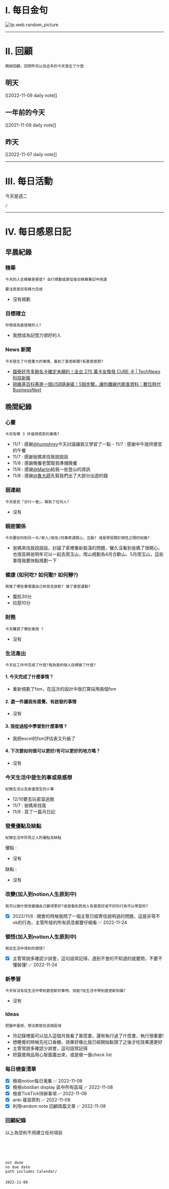 # I. 每日金句
![tp.web.random_picture](https://images.unsplash.com/photo-1665386561018-85adcd6cc669?crop=entropy&cs=tinysrgb&fit=crop&fm=jpg&h=1080&ixid=MnwxfDB8MXxyYW5kb218MHx8fHx8fHx8MTY2NzkwOTc5OQ&ixlib=rb-1.2.1&q=80&w=1920) 

---

# II. 回顧
```note-brown
開啟回顧，回想昨天以及去年的今天發生了什麼
```

## 明天
[[2022-11-09 daily note]]

## 一年前的今天
[[2021-11-08 daily note]]

## 昨天
[[2022-11-07 daily note]] 


---
# III. 每日活動
今天是週二
```ActivityHistory
/

```

---
# IV. 每日感恩日記
## 早晨紀錄
### 精華
```note-brown
今天的人生精華是甚麼? 自行規劃或是從每日精華筆記中挑選
```
```note-red
要注意是否有精力完成
```
- 沒有規劃

### 目標確立
```note-brown
你想成為甚麼樣的人?
```
- 我想成為記憶力很好的人

### News 新聞
```note-brown
今天發生了什麼重大的事情、看到了甚麼新聞?有甚麼感想?
```
- [國泰好市多聯名卡確定未續約！全台 270 萬卡友換發 CUBE 卡 | TechNews 科技新報](https://finance.technews.tw/2022/11/07/costco-cube/)
- [把維基百科塞進一個USB隨身碟！5個步驟，讓你離線也能查資料｜數位時代 BusinessNext](https://sn-myalb.bnextmedia.com.tw/cm/gcfs?sn_redirect_uri=https://www.bnext.com.tw/article/72464/wiki-nov-22)

## 晚間紀錄
### 心靈
```note-brown
今天有哪 3 件值得感恩的事情?
```
- 11/7 : 感謝[@humphrey](@humphrey.md)今天討論讓我又學習了一點
- 11/7 : 感謝中午提供便宜的午餐
- 11/7 : 感謝爸媽來找我說說話
- 11/8 : 感謝晚餐老闆幫我準備晚餐
- 11/8 : 感謝[@Martin](@Martin.md)給我一些登山的資訊
- 11/8 : 感謝[@魯大師](@魯大師)先幫我們出了大部分出遊的錢

### 弱連結
```note-brown
今天是否「日行一善」，幫助了任何人?
```
- 沒有

### 親密關係
```note-brown
今天要如何和另一半/家人/朋友/同事表達關心、互動? 或是學習關於兩性之間的知識?
```
- 爸媽來找我說說話，討論了家裡重新裝潢的問題，蠻久沒看到爸媽了很開心，也很高興爸明年可以一起去爬玉山，爬山規劃為4月合歡山、5月爬玉山，這些事情我要快點規劃一下

### 健康 (如何吃? 如何動? 如何靜?)
```note-brown
我做了哪些事情讓自己休息及放鬆? 做了甚麼運動?
```
- 腹肌30分
- 拉筋10分

### 財務
```note-brown
今天購買了哪些東西 ?
```
- 沒有

### 生活產出
```note-brown
今天在工作中完成了什麼?我為我的個人目標做了什麼?
```
#### 1. 今天完成了什麼事情？ 
- 重新規劃了fsm，在這次的設計中我打算採用兩個fsm

#### 2. 選一件讓我有感覺、有啟發的事情 
- 沒有

#### 3. 我從過程中學習到什麼事情 ? 
- 我把excel的fsm評估表又升級了

#### 4. 下次要如何做可以更好/有可以更好的地方嗎？
- 沒有

### 今天生活中發生的事或是感想
```note-brown
紀錄生活以及身邊發生的小事
```
- 12/10要去玩密室逃脫
- 11/7 : 爸媽來找我
- 11/8 : 寫了一篇月日記

### 發覺優點及缺點
```note-brown
紀錄生活中所見之人的優點及缺點
```
優點 : 
- 沒有

缺點 : 
- 沒有

### 改變(加入到notion人生原則中)
```note-brown
我可以做什麼改變讓自己變得更好?或是看到其他人有甚麼好或不好的行為可以學習的?
```
- [x] 2022/11/8 : 開會的時候我問了一個主管已經寄信說明過的問題，這是非常不ok的行為，主管所發的所有訊息都要仔細看 ✅ 2022-11-24

### 領悟(加入到notion人生原則中)
```note-brown
我從生活中得到的領悟?
```
- [x] 主管常說多確認少誤會，這句話常記得，遇到不會的不知道的就要問，不要不懂裝懂! ✅ 2022-11-24

### 新學習
```note-brown
今天有沒有從生活中學到甚麼新的事物、技能?從生活中學到甚麼新知識?
```
- 沒有

### Ideas
```note-brown
把腦中靈感、想法都放在這個區域
```
- 月記錄裡面可以加入這個月我看了甚麼書，還有執行過了什麼書，執行很重要!
- 想睡覺的時候先吃口香糖，效果好像比我已經開始點頭了之後才吃效果還更好
- 主管常說多確認少誤會，這句話常記得
- 把露營用品用心智圖畫出來，或是做一張check list

### 每日檢查清單
- [x] 檢視notion每日蒐集 ✅ 2022-11-08
- [x] 檢視obsidian display 區中所有區域 ✅ 2022-11-08
- [x] 檢查TickTick待辦事項 ✅ 2022-11-08
- [x] anki 複習原則 ✅ 2022-11-08
- [x] 利用random note 回顧兩篇文章 ✅ 2022-11-08
 
### 回顧紀錄

以上為空則不用建立任何項目


###  
```
 
```

###  
#### 
```

```
#### 
```
not done
no due date
path includes Calendar/

```

#### 

```
2022-11-08
```

